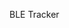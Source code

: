 BLE Tracker
<!--
https://github.com/tianyingchun/beacon/blob/master/views/beacon/list.html
https://github.com/jdye64/lighthouse
https://github.com/jaymzcd/beaconmanager




rtsp://admin:12345@10.8.253.69:554/MediaInput/mpeg4
-->

